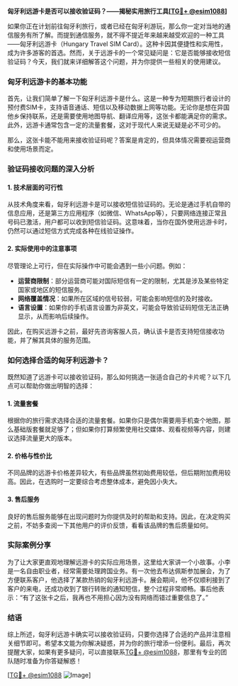 **匈牙利远游卡是否可以接收验证码？——揭秘实用旅行工具[[TG💪+ @esim1088](https://t.me/s/esim1088)]**

如果你正在计划前往匈牙利旅行，或者已经在匈牙利游玩，那么你一定对当地的通信服务有所了解。而提到通信服务，就不得不提近年来越来越受欢迎的一种工具——匈牙利远游卡（Hungary Travel SIM Card）。这种卡因其便捷性和实用性，成为许多游客的首选。然而，关于远游卡的一个常见疑问是：它是否能够接收短信验证码？今天，我们就来详细解答这个问题，并为你提供一些相关的使用建议。

### 匈牙利远游卡的基本功能

首先，让我们简单了解一下匈牙利远游卡是什么。这是一种专为短期旅行者设计的预付费SIM卡，支持语音通话、短信以及移动数据上网等功能。无论你是想在异国他乡保持联系，还是需要使用地图导航、翻译应用等，这张卡都能满足你的需求。此外，远游卡通常包含一定的流量套餐，这对于现代人来说无疑是必不可少的。

那么，这张卡能不能用来接收验证码呢？答案是肯定的，但具体情况需要视运营商和使用场景而定。

### 验证码接收问题的深入分析

#### 1. **技术层面的可行性**
从技术角度来看，匈牙利远游卡是可以接收短信验证码的。无论是通过手机自带的信息应用，还是第三方应用程序（如微信、WhatsApp等），只要网络连接正常且号码已激活，用户都可以收到短信验证码。这意味着，当你在国外使用远游卡时，仍然可以通过短信方式完成各种在线验证操作。

#### 2. **实际使用中的注意事项**
尽管理论上可行，但在实际操作中可能会遇到一些小问题。例如：
- **运营商限制**：部分运营商可能对国际短信有一定的限制，尤其是涉及某些特定国家或地区的短信服务。
- **网络覆盖情况**：如果所在区域的信号较弱，可能会影响短信的及时接收。
- **语言设置**：如果你的手机语言设置为非英文，可能会导致验证码短信无法正确显示，从而影响后续操作。

因此，在购买远游卡之前，最好先咨询客服人员，确认该卡是否支持短信接收功能，并了解其具体的服务范围。

### 如何选择合适的匈牙利远游卡？

既然知道了远游卡可以接收验证码，那么如何挑选一张适合自己的卡片呢？以下几点可以帮助你做出明智的选择：

#### 1. **流量套餐**
根据你的旅行需求选择合适的流量套餐。如果你只是偶尔需要用手机查个地图，那么基础版套餐就足够了；但如果你打算频繁使用社交媒体、观看视频等内容，则建议选择流量更大的版本。

#### 2. **价格与性价比**
不同品牌的远游卡价格差异较大，有些品牌虽然初始费用较低，但后期附加费用较高。因此，在选购时一定要综合考虑整体成本，避免因小失大。

#### 3. **售后服务**
良好的售后服务能够在出现问题时为你提供及时的帮助和支持。因此，在决定购买之前，不妨多查阅一下其他用户的评价反馈，看看该品牌的售后质量如何。

### 实际案例分享

为了让大家更直观地理解远游卡的实际应用场景，这里给大家讲一个小故事。小李是一名自由职业者，经常需要处理跨国业务。有一次他去布达佩斯参加展会，为了方便联系客户，他选择了某款热销的匈牙利远游卡。展会期间，他不仅顺利接到了客户的来电，还成功收到了银行转账的通知短信，整个过程非常顺畅。事后他表示：“有了这张卡之后，我再也不用担心因为没有网络而错过重要信息了。”

### 结语

综上所述，匈牙利远游卡确实可以接收验证码，只要你选择了合适的产品并注意相关细节即可。希望本文能为你解决疑惑，并为你的旅行增添一份便利。最后，再次提醒大家，如果有更多疑问，可以直接联系[TG💪+ @esim1088](https://t.me/s/esim1088)，那里有专业的团队随时准备为你答疑解惑！

[[TG💪+ @esim1088](https://t.me/s/esim1088) ![Image](https://i.postimg.cc/4NQfJmqS/Snipaste-2025-05-13-00-14-12.png)]
